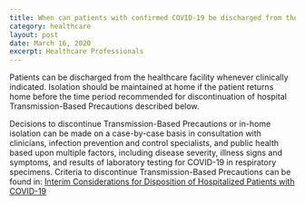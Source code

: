 ```yaml
---
title: When can patients with confirmed COVID-19 be discharged from the hospital?
category: healthcare
layout: post
date: March 16, 2020
excerpt: Healthcare Professionals
---
```


Patients can be discharged from the healthcare facility whenever clinically indicated. Isolation should be maintained at home if the patient returns home before the time period recommended for discontinuation of hospital Transmission-Based Precautions described below.

Decisions to discontinue Transmission-Based Precautions or in-home isolation can be made on a case-by-case basis in consultation with clinicians, infection prevention and control specialists, and public health based upon multiple factors, including disease severity, illness signs and symptoms, and results of laboratory testing for COVID-19 in respiratory specimens. Criteria to discontinue Transmission-Based Precautions can be found in: <a href="https://www.cdc.gov/coronavirus/2019-ncov/hcp/disposition-hospitalized-patients.html"> Interim Considerations for Disposition of Hospitalized Patients with COVID-19</a>
